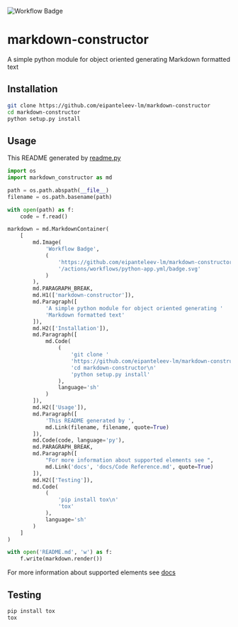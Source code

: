 ![Workflow Badge](https://github.com/eipanteleev-lm/markdown-constructor/actions/workflows/python-app.yml/badge.svg)

# markdown-constructor

A simple python module for object oriented generating Markdown formatted text

## Installation

```sh
git clone https://github.com/eipanteleev-lm/markdown-constructor
cd markdown-constructor
python setup.py install
```

## Usage

This README generated by [readme.py](readme.py)

```py
import os
import markdown_constructor as md

path = os.path.abspath(__file__)
filename = os.path.basename(path)

with open(path) as f:
    code = f.read()

markdown = md.MarkdownContainer(
    [
        md.Image(
            'Workflow Badge',
            (
                'https://github.com/eipanteleev-lm/markdown-constructor'
                '/actions/workflows/python-app.yml/badge.svg'
            )
        ),
        md.PARAGRAPH_BREAK,
        md.H1(['markdown-constructor']),
        md.Paragraph([
            'A simple python module for object oriented generating '
            'Markdown formatted text'
        ]),
        md.H2(['Installation']),
        md.Paragraph([
            md.Code(
                (
                    'git clone '
                    'https://github.com/eipanteleev-lm/markdown-constructor\n'
                    'cd markdown-constructor\n'
                    'python setup.py install'
                ),
                language='sh'
            )
        ]),
        md.H2(['Usage']),
        md.Paragraph([
            'This README generated by ',
            md.Link(filename, filename, quote=True)
        ]),
        md.Code(code, language='py'),
        md.PARAGRAPH_BREAK,
        md.Paragraph([
            "For more information about supported elements see ",
            md.Link('docs', 'docs/Code Reference.md', quote=True)
        ]),
        md.H2(['Testing']),
        md.Code(
            (
                'pip install tox\n'
                'tox'
            ),
            language='sh'
        )
    ]
)

with open('README.md', 'w') as f:
    f.write(markdown.render())

```

For more information about supported elements see [docs](docs/Code%20Reference.md)

## Testing

```sh
pip install tox
tox
```